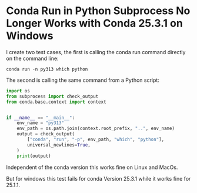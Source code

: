 # Conda Run in Python Subprocess No Longer Works with Conda 25.3.1 on Windows
I create two test cases, the first is calling the conda run command directly on the command line: 
```shell
conda run -n py313 which python
```

The second is calling the same command from a Python script:
```python
import os
from subprocess import check_output
from conda.base.context import context


if __name__ == "__main__":
    env_name = "py313"
    env_path = os.path.join(context.root_prefix, "..", env_name)
    output = check_output(
        ["conda", "run", "-p", env_path, "which", "python"], 
        universal_newlines=True,
    )
    print(output)
```

Independent of the conda version this works fine on Linux and MacOs. 

But for windows this test fails for conda Version 25.3.1 while it works fine for 25.1.1. 
